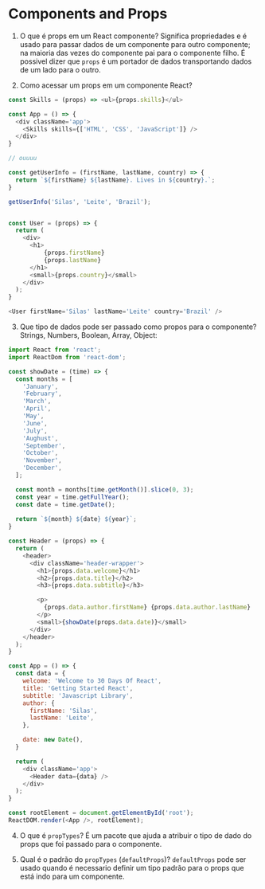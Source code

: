 # Components and Props
1. O que é props em um React componente?
Significa propriedades e é usado para passar dados de um componente para outro componente; na maioria das vezes do componente pai para o componente filho. É possivel dizer que `props` é um portador de dados transportando dados de um lado para o outro.


2. Como acessar um props em um componente React?
```js
const Skills = (props) => <ul>{props.skills}</ul>

const App = () => {
  <div className='app'>
    <Skills skills={['HTML', 'CSS', 'JavaScript']} />
  </div>
}

// ouuuu

const getUserInfo = (firstName, lastName, country) => {
  return `${firstName} ${lastName}. Lives in ${country}.`;
}

getUserInfo('Silas', 'Leite', 'Brazil');


const User = (props) => {
  return (
    <div>
      <h1>
          {props.firstName}
          {props.lastName}
      </h1>
      <small>{props.country}</small>
    </div>
  );
}

<User firstName='Silas' lastName='Leite' country='Brazil' />
```


3. Que tipo de dados pode ser passado como propos para o componente?
Strings, Numbers, Boolean, Array, Object:
```js
import React from 'react';
import ReactDom from 'react-dom';

const showDate = (time) => {
  const months = [
    'January',
    'February',
    'March',
    'April',
    'May',
    'June',
    'July',
    'Aughust',
    'September',
    'October',
    'November',
    'December',
  ];

  const month = months[time.getMonth()].slice(0, 3);
  const year = time.getFullYear();
  const date = time.getDate();
  
  return `${month} ${date} ${year}`;
}

const Header = (props) => {
  return (
    <header>
      <div className='header-wrapper'>
        <h1>{props.data.welcome}</h1>
        <h2>{props.data.title}</h2>
        <h3>{props.data.subtitle}</h3>

        <p>
          {props.data.author.firstName} {props.data.author.lastName}
        </p>
        <small>{showDate(props.data.date)}</small>
      </div>
    </header>
  );
}

const App = () => {
  const data = {
    welcome: 'Welcome to 30 Days Of React',
    title: 'Getting Started React',
    subtitle: 'Javascript Library',
    author: {
      firstName: 'Silas',
      lastName: 'Leite',
    },

    date: new Date(),
  }

  return (
    <div className='app'>
      <Header data={data} />
    </div>
  );
}

const rootElement = document.getElementById('root');
ReactDOM.render(<App />, rootElement);
```

4. O que é `propTypes`?
É um pacote que ajuda a atribuir o tipo de dado do props que foi passado para o componente.

5. Qual é o padrão do `propTypes` (`defaultProps`)?
`defaultProps` pode ser usado quando é necessario definir um tipo padrão para o props que está indo para um componente.